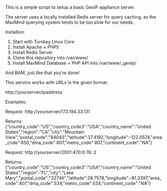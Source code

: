 This is a simple script to setup a basic GeoIP appliance server.

The server uses a locally installed Redis server for query caching, as the
MaxMind querying system tends to be too slow for our needs. 

Installion:

1) Start with Turnkey Linux Core
2) Install Apache + PHP5
3) Install Redis Server
4) Clone this repository into /var/www/
5) Install MaxMind Database + PHP API into /var/www/_geoip/

And BAM, just like that you're done!

This service works with URLs in the given format:

http://yourserver/ipaddress



Examples:


Request:
http://yourserver/173.194.33.131

Returns:
{"country_code":"US","country_code3":"USA","country_name":"United States","region":"CA","city":"Mountain View","postal_code":"94043","latitude":37.4192,"longitude":-122.0574,"area_code":650,"dma_code":807,"metro_code":807,"continent_code":"NA"}



Request:
http://yourserver/2001:470:0:76::2

Returns:
{"country_code":"US","country_code3":"USA","country_name":"United States","region":"FL","city":"Lake Mary","postal_code":"32746","latitude":28.7578,"longitude":-81.3397,"area_code":407,"dma_code":534,"metro_code":534,"continent_code":"NA"}
